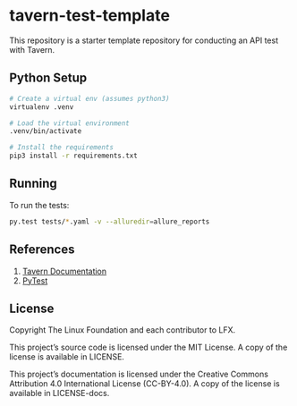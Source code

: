 # tavern-test-template

This repository is a starter template repository for conducting an API test with Tavern.

## Python Setup

```bash
# Create a virtual env (assumes python3)
virtualenv .venv

# Load the virtual environment
.venv/bin/activate

# Install the requirements
pip3 install -r requirements.txt
```

## Running

To run the tests:

```bash
py.test tests/*.yaml -v --alluredir=allure_reports
```

## References

1. [Tavern Documentation](https://tavern.readthedocs.io/en/latest/)
1. [PyTest](https://pypi.org/project/pytest/)

## License

Copyright The Linux Foundation and each contributor to LFX.

This project’s source code is licensed under the MIT License. A copy of the license is available in LICENSE.

This project’s documentation is licensed under the Creative Commons Attribution 4.0 International License \(CC-BY-4.0\).
A copy of the license is available in LICENSE-docs.
